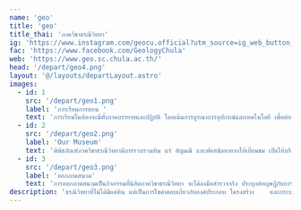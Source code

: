 ```yaml
---
name: 'geo'
title: 'geo'
title_thai: 'ภาควิชาธรณีวิทยา'
ig: 'https://www.instagram.com/geocu.official?utm_source=ig_web_button_share_sheet&igsh=ZDNlZDc0MzIxNw=='
fac: 'https://www.facebook.com/GeologyChula'
web: 'https://www.geo.sc.chula.ac.th/'
head: '/depart/geo4.png'
layout: '@/layouts/departLayout.astro'
images:
  - id: 1
    src: '/depart/geo1.png'
    label: 'การเรียนการสอน '
    text: 'การเรียนในห้องจะมีทั้งภาคบรรยายและปฏิบัติ โดยเน้นการบูรณาการอุปกรณ์และเทคโนโลยี เพื่อต่อยอดการทำงานวิจัยและเพิ่มพูนประสบการณ์แก่ผู้เรียน'
  - id: 2
    src: '/depart/geo2.png'
    label: 'Our Museum'
    text: 'พิพิธภัณฑ์ภาควิชาธรณีวิทยามีการรวบรวมหิน แร่ อัญมณี และฟอสซิลหายากให้เยี่ยมชม เปิดให้บริการทุกวันทำการ โดยมีการจัดกิจกรรม Night at the Museum ในทุกปี'
  - id: 3
    src: '/depart/geo3.png'
    label: 'ออกภาคสนาม'
    text: 'การออกภาคสนามเป็นกิจกรรมที่นิสิตภาควิชาธรณีวิทยา จะได้ลงมือสำรวจจริง ประยุกต์ทฤษฎีกับการใช้อุปกรณ์ และได้ใช้ทักษะต่าง ๆ เพื่อเป็นการเพิ่มประสบการณ์'
description: 'ธรณีวิทยาที่ไม่ได้มีแค่หิน แต่เป็นการไขคำตอบเกี่ยวกับองค์ประกอบ โครงสร้าง    และกระบวนการตามธรรมชาติของโลกด้วยหลักการทางวิทยาศาสตร์ ศึกษาผ่านหลักฐาน ทั้งซากดึกดำบรรพ์ อัญมณี แร่ หิน ปิโตรเลียม บูรณาการกับเทคโนโลยีและการสำรวจภาคสนาม มุ่งสู่การปรับตัวและพัฒนาอย่างยั่งยืน'
---
```

